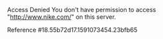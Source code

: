 Access Denied You don't have permission to access "http://www.nike.com/" on this server.

Reference #18.55b72d17.1591073454.23bfb65